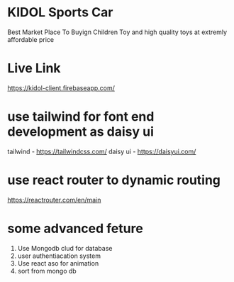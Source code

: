 # KIDOL Sports Car 
Best Market Place To Buyign Children Toy and high quality toys at extremly affordable price

# Live Link
https://kidol-client.firebaseapp.com/

# use tailwind for font end development as daisy ui
tailwind - https://tailwindcss.com/ 
daisy ui - https://daisyui.com/

# use react router to dynamic routing 
https://reactrouter.com/en/main

# some advanced feture
1. Use Mongodb clud for database
2. user authentiacation system
3. Use react aso for animation
4. sort from mongo db
